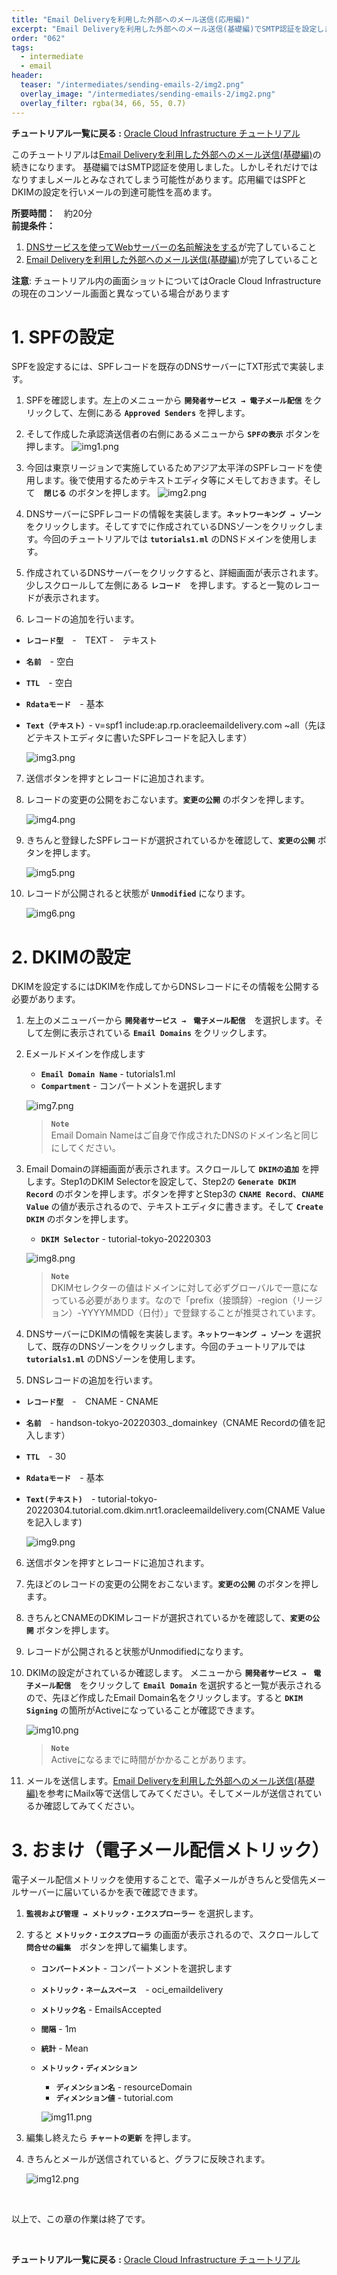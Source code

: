 ```yaml
---
title: "Email Deliveryを利用した外部へのメール送信(応用編)"
excerpt: "Email Deliveryを利用した外部へのメール送信(基礎編)でSMTP認証を設定しましたが、それだけでは迷惑メールとみなされてしまう可能性があります。そこで今回のチュートリアルでは送信ドメイン認証であるSPFとDKIMの設定を行い、メールの到達可能性を向上させます。"
order: "062"
tags:
  - intermediate
  - email
header:
  teaser: "/intermediates/sending-emails-2/img2.png"
  overlay_image: "/intermediates/sending-emails-2/img2.png"
  overlay_filter: rgba(34, 66, 55, 0.7)
---
```

**チュートリアル一覧に戻る :**  [Oracle Cloud Infrastructure チュートリアル](../..)


このチュートリアルは[Email Deliveryを利用した外部へのメール送信(基礎編)](https://oracle-japan.github.io/ocitutorials/intermediates/sending-emails-1/)の続きになります。
基礎編ではSMTP認証を使用しました。しかしそれだけではなりすましメールとみなされてしまう可能性があります。応用編ではSPFとDKIMの設定を行いメールの到達可能性を高めます。

**所要時間：**　約20分  
**前提条件：**
1. [DNSサービスを使ってWebサーバーの名前解決をする](https://oracle-japan.github.io/ocitutorials/intermediates/using-dns/)が完了していること
2. [Email Deliveryを利用した外部へのメール送信(基礎編)](https://oracle-japan.github.io/ocitutorials/intermediates/sending-emails-1/)が完了していること
  

**注意**: チュートリアル内の画面ショットについてはOracle Cloud Infrastructureの現在のコンソール画面と異なっている場合があります

<a id="anchor1"></a>

# 1. SPFの設定

SPFを設定するには、SPFレコードを既存のDNSサーバーにTXT形式で実装します。

1. SPFを確認します。左上のメニューから **`開発者サービス → 電子メール配信`** をクリックして、左側にある **`Approved Senders`** を押します。

2. そして作成した承認済送信者の右側にあるメニューから **`SPFの表示`** ボタンを押します。
    ![img1.png](img1.png)


3. 今回は東京リージョンで実施しているためアジア太平洋のSPFレコードを使用します。後で使用するためテキストエディタ等にメモしておきます。そして　**`閉じる`** のボタンを押します。
   ![img2.png](img2.png)

4. DNSサーバーにSPFレコードの情報を実装します。**`ネットワーキング → ゾーン`** をクリックします。そしてすでに作成されているDNSゾーンをクリックします。今回のチュートリアルでは **`tutorials1.ml`** のDNSドメインを使用します。

5. 作成されているDNSサーバーをクリックすると、詳細画面が表示されます。少しスクロールして左側にある **`レコード`**　を押します。すると一覧のレコードが表示されます。

6. レコードの追加を行います。
  - **`レコード型`**　-　TEXT -　テキスト
  - **`名前`**　- 空白
  - **`TTL`**　- 空白
  - **`Rdataモード`**　- 基本
  - **`Text（テキスト）`**- v=spf1 include:ap.rp.oracleemaildelivery.com ~all（先ほどテキストエディタに書いたSPFレコードを記入します）

    ![img3.png](img3.png)

7. 送信ボタンを押すとレコードに追加されます。
   
8.  レコードの変更の公開をおこないます。**`変更の公開`** のボタンを押します。

    ![img4.png](img4.png)

9.  きちんと登録したSPFレコードが選択されているかを確認して、**`変更の公開`** ボタンを押します。

    ![img5.png](img5.png)

10.  レコードが公開されると状態が **`Unmodified`** になります。
    
    
      ![img6.png](img6.png)


<a id="anchor2"></a>

# 2. DKIMの設定

DKIMを設定するにはDKIMを作成してからDNSレコードにその情報を公開する必要があります。

1. 左上のメニューバーから **`開発者サービス →　電子メール配信`**　を選択します。そして左側に表示されている **`Email Domains`** をクリックします。

2. Eメールドメインを作成します
     - **`Email Domain Name`** - tutorials1.ml
     - **`Compartment`** - コンパートメントを選択します

    ![img7.png](img7.png)

    >**`Note`**  
    Email Domain Nameはご自身で作成されたDNSのドメイン名と同じにしてください。

3. Email Domainの詳細画面が表示されます。スクロールして **`DKIMの追加`** を押します。Step1のDKIM Selectorを設定して、Step2の **`Generate DKIM Record`** のボタンを押します。ボタンを押すとStep3の **`CNAME Record`**、**`CNAME Value`** の値が表示されるので、テキストエディタに書きます。そして **`Create DKIM`** のボタンを押します。
    -  **`DKIM Selector`** - tutorial-tokyo-20220303

    ![img8.png](img8.png)

    >**`Note`**  
    DKIMセレクターの値はドメインに対して必ずグローバルで一意になっている必要があります。なので「prefix（接頭辞）-region（リージョン）-YYYYMMDD（日付）」で登録することが推奨されています。
    
4. DNSサーバーにDKIMの情報を実装します。**`ネットワーキング → ゾーン`** を選択して、既存のDNSゾーンをクリックします。今回のチュートリアルでは **`tutorials1.ml`** のDNSゾーンを使用します。
    
5. DNSレコードの追加を行います。
  - **`レコード型`**　-　CNAME - CNAME
  - **`名前`**　- handson-tokyo-20220303._domainkey（CNAME Recordの値を記入します）
  - **`TTL`**　- 30
  - **`Rdataモード`**　- 基本
  - **`Text(テキスト)`**　- tutorial-tokyo-20220304.tutorial.com.dkim.nrt1.oracleemaildelivery.com(CNAME Valueを記入します)
    
    ![img9.png](img9.png)

6. 送信ボタンを押すとレコードに追加されます。

7. 先ほどのレコードの変更の公開をおこないます。**`変更の公開`** のボタンを押します。

8. きちんとCNAMEのDKIMレコードが選択されているかを確認して、**`変更の公開`** ボタンを押します。

9.  レコードが公開されると状態がUnmodifiedになります。

10. DKIMの設定がされているか確認します。 メニューから **`開発者サービス →　電子メール配信`**　をクリックして **`Email Domain`** を選択すると一覧が表示されるので、先ほど作成したEmail Domain名をクリックします。すると **`DKIM　Signing`** の箇所がActiveになっていることが確認できます。  

    ![img10.png](img10.png)   

    >**`Note`**    
    Activeになるまでに時間がかかることがあります。

11. メールを送信します。[Email Deliveryを利用した外部へのメール送信(基礎編)](https://oracle-japan.github.io/ocitutorials/intermediates/sending-emails-1/)を参考にMailx等で送信してみてください。そしてメールが送信されているか確認してみてください。

<a id="anchor4"></a>

# 3. おまけ（電子メール配信メトリック）

電子メール配信メトリックを使用することで、電子メールがきちんと受信先メールサーバーに届いているかを表で確認できます。

1. **`監視および管理 → メトリック・エクスプローラー`** を選択します。

2. すると **`メトリック・エクスプローラ`** の画面が表示されるので、スクロールして **`問合せの編集`**　ボタンを押して編集します。

     - **`コンパートメント`** - コンパートメントを選択します
     - **`メトリック・ネームスペース`**　- oci_emaildelivery
     - **`メトリック名`** - EmailsAccepted 
     - **`間隔`** - 1m
     - **`統計`** - Mean
     - **`メトリック・ディメンション`**
       - **`ディメンション名`** - resourceDomain
       - **`ディメンション値`** - tutorial.com 
       
        ![img11.png](img11.png)

3. 編集し終えたら **`チャートの更新`** を押します。

4. きちんとメールが送信されていると、グラフに反映されます。

    ![img12.png](img12.png)

<br>

以上で、この章の作業は終了です。

<br>

**チュートリアル一覧に戻る :** [Oracle Cloud Infrastructure チュートリアル](../..)



